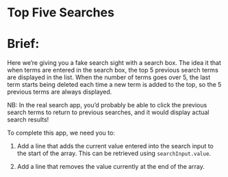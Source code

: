 # Top Five Searches

# Brief:

Here we’re giving you a fake search sight with a search box. The idea it that when terms are entered in the search box, the top 5 previous search terms are displayed in the list. When the number of terms goes over 5, the last term starts being deleted each time a new term is added to the top, so the 5 previous terms are always displayed.

NB: In the real search app, you’d probably be able to click the previous search terms to return to previous searches, and it would display actual search results!

To complete this app, we need you to:

1. Add a line that adds the current value entered into the search input to the start of the array. This can be retrieved using `searchInput.value`.

2. Add a line that removes the value currently at the end of the array.
